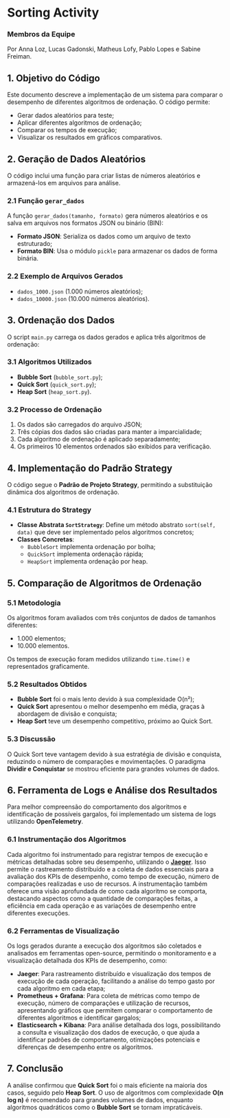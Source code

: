 # Sorting Activity

### Membros da Equipe

Por Anna Loz, Lucas Gadonski, Matheus Lofy, Pablo Lopes e Sabine Freiman.

## 1. Objetivo do Código

Este documento descreve a implementação de um sistema para comparar o desempenho de diferentes algoritmos de ordenação. O código permite:

- Gerar dados aleatórios para teste;
- Aplicar diferentes algoritmos de ordenação;
- Comparar os tempos de execução;
- Visualizar os resultados em gráficos comparativos.

## 2. Geração de Dados Aleatórios

O código inclui uma função para criar listas de números aleatórios e armazená-los em arquivos para análise.

### 2.1 Função `gerar_dados`

A função `gerar_dados(tamanho, formato)` gera números aleatórios e os salva em arquivos nos formatos JSON ou binário (BIN):

- **Formato JSON**: Serializa os dados como um arquivo de texto estruturado;
- **Formato BIN**: Usa o módulo `pickle` para armazenar os dados de forma binária.

### 2.2 Exemplo de Arquivos Gerados

- `dados_1000.json` (1.000 números aleatórios);
- `dados_10000.json` (10.000 números aleatórios).

## 3. Ordenação dos Dados

O script `main.py` carrega os dados gerados e aplica três algoritmos de ordenação:

### 3.1 Algoritmos Utilizados

- **Bubble Sort** (`bubble_sort.py`);
- **Quick Sort** (`quick_sort.py`);
- **Heap Sort** (`heap_sort.py`).

### 3.2 Processo de Ordenação

1. Os dados são carregados do arquivo JSON;
2. Três cópias dos dados são criadas para manter a imparcialidade;
3. Cada algoritmo de ordenação é aplicado separadamente;
4. Os primeiros 10 elementos ordenados são exibidos para verificação.

## 4. Implementação do Padrão Strategy

O código segue o **Padrão de Projeto Strategy**, permitindo a substituição dinâmica dos algoritmos de ordenação.

### 4.1 Estrutura do Strategy

- **Classe Abstrata `SortStrategy`**: Define um método abstrato `sort(self, data)` que deve ser implementado pelos algoritmos concretos;
- **Classes Concretas**:
  - `BubbleSort` implementa ordenação por bolha;
  - `QuickSort` implementa ordenação rápida;
  - `HeapSort` implementa ordenação por heap.

## 5. Comparação de Algoritmos de Ordenação

### 5.1 Metodologia

Os algoritmos foram avaliados com três conjuntos de dados de tamanhos diferentes:

- 1.000 elementos;
- 10.000 elementos.

Os tempos de execução foram medidos utilizando `time.time()` e representados graficamente.

### 5.2 Resultados Obtidos

- **Bubble Sort** foi o mais lento devido à sua complexidade O(n²);
- **Quick Sort** apresentou o melhor desempenho em média, graças à abordagem de divisão e conquista;
- **Heap Sort** teve um desempenho competitivo, próximo ao Quick Sort.

### 5.3 Discussão

O Quick Sort teve vantagem devido à sua estratégia de divisão e conquista, reduzindo o número de comparações e movimentações. O paradigma **Dividir e Conquistar** se mostrou eficiente para grandes volumes de dados.

## 6. Ferramenta de Logs e Análise dos Resultados

Para melhor compreensão do comportamento dos algoritmos e identificação de possíveis gargalos, foi implementado um sistema de logs utilizando **OpenTelemetry**.

### 6.1 Instrumentação dos Algoritmos

Cada algoritmo foi instrumentado para registrar tempos de execução e métricas detalhadas sobre seu desempenho, utilizando o [**Jaeger**](https://github.com/jaegertracing/jaeger-client-python). Isso permite o rastreamento distribuído e a coleta de dados essenciais para a avaliação dos KPIs de desempenho, como tempo de execução, número de comparações realizadas e uso de recursos. A instrumentação também oferece uma visão aprofundada de como cada algoritmo se comporta, destacando aspectos como a quantidade de comparações feitas, a eficiência em cada operação e as variações de desempenho entre diferentes execuções.

### 6.2 Ferramentas de Visualização

Os logs gerados durante a execução dos algoritmos são coletados e analisados em ferramentas open-source, permitindo o monitoramento e a visualização detalhada dos KPIs de desempenho, como:

- **Jaeger**: Para rastreamento distribuído e visualização dos tempos de execução de cada operação, facilitando a análise do tempo gasto por cada algoritmo em cada etapa;
- **Prometheus + Grafana**: Para coleta de métricas como tempo de execução, número de comparações e utilização de recursos, apresentando gráficos que permitem comparar o comportamento de diferentes algoritmos e identificar gargalos;
- **Elasticsearch + Kibana**: Para análise detalhada dos logs, possibilitando a consulta e visualização dos dados de execução, o que ajuda a identificar padrões de comportamento, otimizações potenciais e diferenças de desempenho entre os algoritmos.

## 7. Conclusão

A análise confirmou que **Quick Sort** foi o mais eficiente na maioria dos casos, seguido pelo **Heap Sort**. O uso de algoritmos com complexidade **O(n log n)** é recomendado para grandes volumes de dados, enquanto algoritmos quadráticos como o **Bubble Sort** se tornam impraticáveis.
